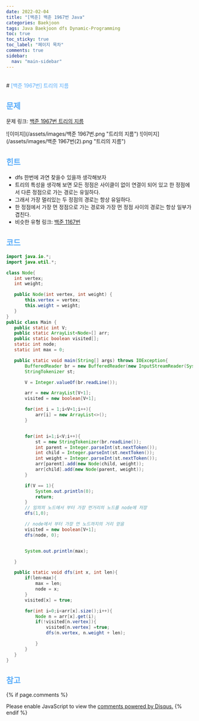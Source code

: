 ```yaml
---
date: 2022-02-04
title: "[백준] 백준 1967번 Java"
categories: Baekjoon
tags: Java Baekjoon dfs Dynamic-Programming
toc: true
toc_sticky: true
toc_label: "페이지 목차"
comments: true
sidebar:
  nav: "main-sidebar"
---
```


<br/>
# <span style="color:#58ACFA">[백준 1967번] 트리의 지름</span>

<br/>

## <span style="color:#58ACFA">문제</span>

문제 링크: [백준 1967번 트리의 지름](https://www.acmicpc.net/problem/1967)

![이미지](/assets/images/백준 1967번.png "트리의 지름")
![이미지](/assets/images/백준 1967번(2).png "트리의 지름")

## <span style="color:#58ACFA">힌트</span>

- dfs 한번에 과연 찾을수 있을까 생각해보자
- 트리의 특성을 생각해 보면 모든 정점은 사이클이 없이 연결이 되어 있고
  한 정점에서 다른 정점으로 가는 경로는 유일하다.
- 그래서 가장 멀리있는 두 정점의 경로는 항상 유일하다.
- 한 정점에서 가장 먼 정점으로 가는 경로와 가장 먼 정점 사이의 경로는 항상 일부가 겹친다.
- 비슷한 유형 링크: [백준 1167번](/baekjoon/백준-1167번/)

## <span style="color:#58ACFA">코드</span>

```java
import java.io.*;
import java.util.*;

class Node{
   int vertex;
   int weight;

   public Node(int vertex, int weight) {
       this.vertex = vertex;
       this.weight = weight;
   }
}
public class Main {
   public static int V;
   public static ArrayList<Node>[] arr;
   public static boolean visited[];
   static int node;
   static int max = 0;

   public static void main(String[] args) throws IOException{
       BufferedReader br = new BufferedReader(new InputStreamReader(System.in));
       StringTokenizer st;

       V = Integer.valueOf(br.readLine());

       arr = new ArrayList[V+1];
       visited = new boolean[V+1];

       for(int i = 1;i<V+1;i++){
           arr[i] = new ArrayList<>();
       }


       for(int i=1;i<V;i++){
           st = new StringTokenizer(br.readLine());
           int parent = Integer.parseInt(st.nextToken());
           int child = Integer.parseInt(st.nextToken());
           int weight = Integer.parseInt(st.nextToken());
           arr[parent].add(new Node(child, weight));
           arr[child].add(new Node(parent, weight));
       }

       if(V == 1){
           System.out.println(0);
           return;
       }
       // 임의의 노드에서 부터 가장 먼거리의 노드를 node에 저장
       dfs(1,0);

       // node에서 부터 가장 먼 노드까지의 거리 얻음
       visited = new boolean[V+1];
       dfs(node, 0);


       System.out.println(max);

   }

   public static void dfs(int x, int len){
       if(len>max){
           max = len;
           node = x;
       }
       visited[x] = true;

       for(int i=0;i<arr[x].size();i++){
           Node n = arr[x].get(i);
           if(!visited[n.vertex]){
               visited[n.vertex] =true;
               dfs(n.vertex, n.weight + len);

           }
       }
   }
}
```

## <span style="color:#58ACFA">참고</span>

{% if page.comments %}

<div id="disqus_thread"></div>
<script>
    /**
    *  RECOMMENDED CONFIGURATION VARIABLES: EDIT AND UNCOMMENT THE SECTION BELOW TO INSERT DYNAMIC VALUES FROM YOUR PLATFORM OR CMS.
    *  LEARN WHY DEFINING THESE VARIABLES IS IMPORTANT: https://disqus.com/admin/universalcode/#configuration-variables    */
    var disqus_config = function () {
        this.page.url = "{{ page.url | absolute_url }};";  // Replace PAGE_URL with your page's canonical URL variable
        this.page.identifier = "{{ page.id }}";; // Replace PAGE_IDENTIFIER with your page's unique identifier variable
    };
    (function() { // DON'T EDIT BELOW THIS LINE
        var d = document, s = d.createElement('script');
        s.src = 'https://lecocococo-blog.disqus.com/embed.js';
        s.setAttribute('data-timestamp', +new Date());
        (d.head || d.body).appendChild(s);
    })();

</script>
<noscript>Please enable JavaScript to view the <a href="https://disqus.com/?ref_noscript">comments powered by Disqus.</a></noscript>
{% endif %}
